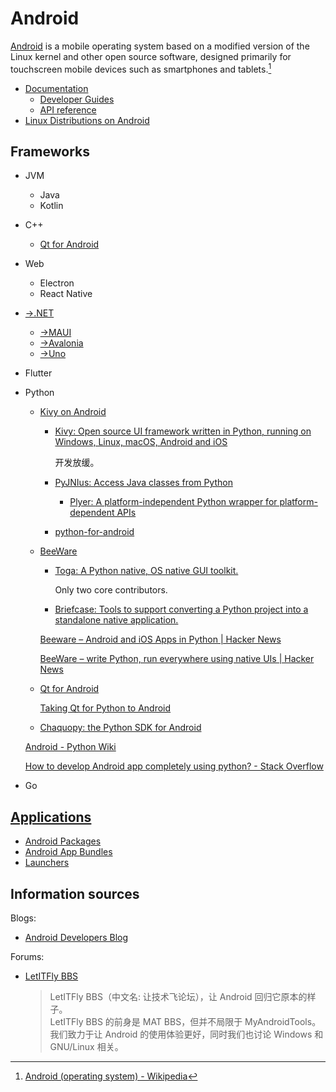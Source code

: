 # Android
[Android](https://www.android.com/) is a mobile operating system based on a modified version of the Linux kernel and other open source software, designed primarily for touchscreen mobile devices such as smartphones and tablets.[^wiki]

[^wiki]: [Android (operating system) - Wikipedia](https://en.wikipedia.org/wiki/Android_(operating_system))

- [Documentation](https://developer.android.com/docs)
  - [Developer Guides](https://developer.android.com/guide)
  - [API reference](https://developer.android.com/reference)
- [Linux Distributions on Android](Linux%20Distributions%20on%20Android.md)

## Frameworks
- JVM
  - Java
  - Kotlin
- C++
  - [Qt for Android](https://doc.qt.io/qt-6/android.html)
- Web
  - Electron
  - React Native
- [→.NET](https://github.com/Chaoses-Ib/.NET/blob/main/CLI/Platforms/Android.md)
  - [→MAUI](https://github.com/Chaoses-Ib/.NET/blob/main/Libraries/GUI/MAUI/README.md)
  - [→Avalonia](https://github.com/Chaoses-Ib/.NET/blob/main/Libraries/GUI/Avalonia/README.md)
  - [→Uno](https://github.com/Chaoses-Ib/.NET/blob/main/Libraries/GUI/MAUI/README.md)
- Flutter
- Python
  - [Kivy on Android](https://kivy.org/doc/stable/guide/android.html)
    - [Kivy: Open source UI framework written in Python, running on Windows, Linux, macOS, Android and iOS](https://github.com/kivy/kivy)

      开发放缓。
    - [PyJNIus: Access Java classes from Python](https://github.com/kivy/pyjnius)
      - [Plyer: A platform-independent Python wrapper for platform-dependent APIs](https://github.com/kivy/plyer)
    - [python-for-android](https://github.com/kivy/python-for-android)
  - [BeeWare](https://beeware.org/)
    - [Toga: A Python native, OS native GUI toolkit.](https://github.com/beeware/toga)

      Only two core contributors.
    - [Briefcase: Tools to support converting a Python project into a standalone native application.](https://github.com/beeware/briefcase)

    [Beeware – Android and iOS Apps in Python | Hacker News](https://news.ycombinator.com/item?id=24487867)

    [BeeWare – write Python, run everywhere using native UIs | Hacker News](https://news.ycombinator.com/item?id=30190717)
  - [Qt for Android](https://doc.qt.io/qt-6/android.html)
  
    [Taking Qt for Python to Android](https://www.qt.io/blog/taking-qt-for-python-to-android)
  - [Chaquopy: the Python SDK for Android](https://github.com/chaquo/chaquopy)

  [Android - Python Wiki](https://wiki.python.org/moin/Android)

  [How to develop Android app completely using python? - Stack Overflow](https://stackoverflow.com/questions/49955489/how-to-develop-android-app-completely-using-python)
- Go

## [Applications](Applications/README.md)
- [Android Packages](Applications/Android%20Packages.md)
- [Android App Bundles](Applications/Bundles.md)
- [Launchers](Applications/Launchers.md)

## Information sources
Blogs:
- [Android Developers Blog](https://android-developers.googleblog.com/)

Forums:
- [LetITFly BBS](https://bbs.letitfly.me/)

  > LetITFly BBS（中文名: 让技术飞论坛），让 Android 回归它原本的样子。  
  > LetITFly BBS 的前身是 MAT BBS，但并不局限于 MyAndroidTools。  
  > 我们致力于让 Android 的使用体验更好，同时我们也讨论 Windows 和 GNU/Linux 相关。  